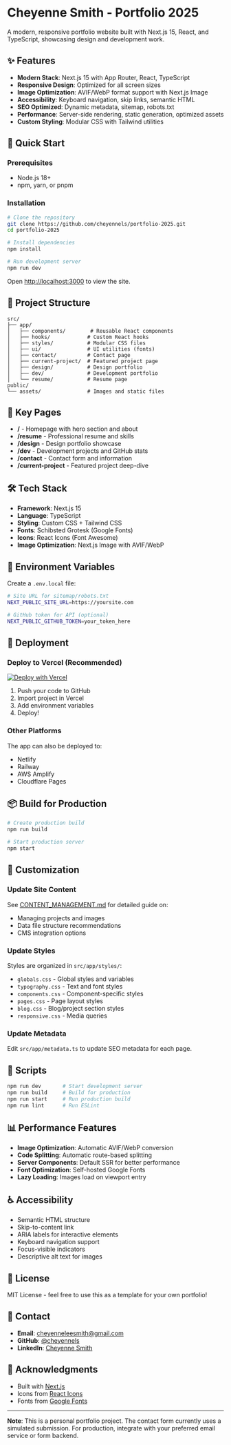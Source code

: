 # Cheyenne Smith - Portfolio 2025

A modern, responsive portfolio website built with Next.js 15, React, and TypeScript, showcasing design and development work.

## ✨ Features

- **Modern Stack**: Next.js 15 with App Router, React, TypeScript
- **Responsive Design**: Optimized for all screen sizes
- **Image Optimization**: AVIF/WebP format support with Next.js Image
- **Accessibility**: Keyboard navigation, skip links, semantic HTML
- **SEO Optimized**: Dynamic metadata, sitemap, robots.txt
- **Performance**: Server-side rendering, static generation, optimized assets
- **Custom Styling**: Modular CSS with Tailwind utilities

## 🚀 Quick Start

### Prerequisites

- Node.js 18+
- npm, yarn, or pnpm

### Installation

```bash
# Clone the repository
git clone https://github.com/cheyennels/portfolio-2025.git
cd portfolio-2025

# Install dependencies
npm install

# Run development server
npm run dev
```

Open [http://localhost:3000](http://localhost:3000) to view the site.

## 📁 Project Structure

```
src/
├── app/
│   ├── components/        # Reusable React components
│   ├── hooks/            # Custom React hooks
│   ├── styles/           # Modular CSS files
│   ├── ui/               # UI utilities (fonts)
│   ├── contact/          # Contact page
│   ├── current-project/  # Featured project page
│   ├── design/           # Design portfolio
│   ├── dev/              # Development portfolio
│   └── resume/           # Resume page
public/
└── assets/               # Images and static files
```

## 🎨 Key Pages

- **/** - Homepage with hero section and about
- **/resume** - Professional resume and skills
- **/design** - Design portfolio showcase
- **/dev** - Development projects and GitHub stats
- **/contact** - Contact form and information
- **/current-project** - Featured project deep-dive

## 🛠️ Tech Stack

- **Framework**: Next.js 15
- **Language**: TypeScript
- **Styling**: Custom CSS + Tailwind CSS
- **Fonts**: Schibsted Grotesk (Google Fonts)
- **Icons**: React Icons (Font Awesome)
- **Image Optimization**: Next.js Image with AVIF/WebP

## 📝 Environment Variables

Create a `.env.local` file:

```bash
# Site URL for sitemap/robots.txt
NEXT_PUBLIC_SITE_URL=https://yoursite.com

# GitHub token for API (optional)
NEXT_PUBLIC_GITHUB_TOKEN=your_token_here
```

## 🚢 Deployment

### Deploy to Vercel (Recommended)

[![Deploy with Vercel](https://vercel.com/button)](https://vercel.com/new/clone?repository-url=https://github.com/cheyennels/portfolio-2025)

1. Push your code to GitHub
2. Import project in Vercel
3. Add environment variables
4. Deploy!

### Other Platforms

The app can also be deployed to:

- Netlify
- Railway
- AWS Amplify
- Cloudflare Pages

## 📦 Build for Production

```bash
# Create production build
npm run build

# Start production server
npm start
```

## 🎯 Customization

### Update Site Content

See [CONTENT_MANAGEMENT.md](./CONTENT_MANAGEMENT.md) for detailed guide on:

- Managing projects and images
- Data file structure recommendations
- CMS integration options

### Update Styles

Styles are organized in `src/app/styles/`:

- `globals.css` - Global styles and variables
- `typography.css` - Text and font styles
- `components.css` - Component-specific styles
- `pages.css` - Page layout styles
- `blog.css` - Blog/project section styles
- `responsive.css` - Media queries

### Update Metadata

Edit `src/app/metadata.ts` to update SEO metadata for each page.

## 🔧 Scripts

```bash
npm run dev       # Start development server
npm run build     # Build for production
npm run start     # Run production build
npm run lint      # Run ESLint
```

## 📊 Performance Features

- **Image Optimization**: Automatic AVIF/WebP conversion
- **Code Splitting**: Automatic route-based splitting
- **Server Components**: Default SSR for better performance
- **Font Optimization**: Self-hosted Google Fonts
- **Lazy Loading**: Images load on viewport entry

## ♿ Accessibility

- Semantic HTML structure
- Skip-to-content link
- ARIA labels for interactive elements
- Keyboard navigation support
- Focus-visible indicators
- Descriptive alt text for images

## 📄 License

MIT License - feel free to use this as a template for your own portfolio!

## 👤 Contact

- **Email**: cheyenneleesmith@gmail.com
- **GitHub**: [@cheyennels](https://github.com/cheyennels)
- **LinkedIn**: [Cheyenne Smith](https://www.linkedin.com/in/cheyenne-smith-4309a2194/)

## 🙏 Acknowledgments

- Built with [Next.js](https://nextjs.org/)
- Icons from [React Icons](https://react-icons.github.io/react-icons/)
- Fonts from [Google Fonts](https://fonts.google.com/)

---

**Note**: This is a personal portfolio project. The contact form currently uses a simulated submission. For production, integrate with your preferred email service or form backend.
